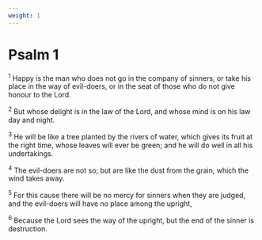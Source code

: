 ```yaml
---
weight: 1
---
```


# Psalm 1

<sup>1</sup> Happy is the man who does not go in the company of sinners, or take his place in the way of evil-doers, or in the seat of those who do not give honour to the Lord. 

<sup>2</sup> But whose delight is in the law of the Lord, and whose mind is on his law day and night. 

<sup>3</sup> He will be like a tree planted by the rivers of water, which gives its fruit at the right time, whose leaves will ever be green; and he will do well in all his undertakings. 

<sup>4</sup> The evil-doers are not so; but are like the dust from the grain, which the wind takes away. 

<sup>5</sup> For this cause there will be no mercy for sinners when they are judged, and the evil-doers will have no place among the upright, 

<sup>6</sup> Because the Lord sees the way of the upright, but the end of the sinner is destruction. 


